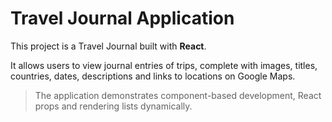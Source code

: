 # Travel Journal Application
This project is a Travel Journal built with **React**.

It allows users to view journal entries of trips, complete with images, titles, countries, dates, descriptions and links to locations on Google Maps.

> The application demonstrates component-based development, React props and rendering lists dynamically.